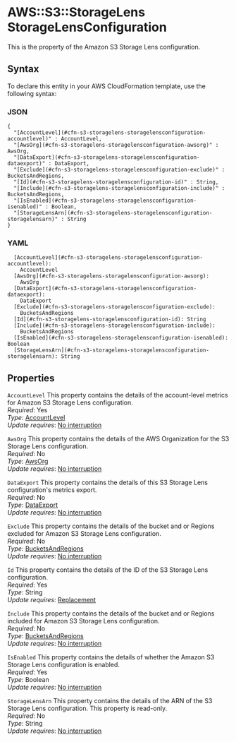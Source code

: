 # AWS::S3::StorageLens StorageLensConfiguration<a name="aws-properties-s3-storagelens-storagelensconfiguration"></a>

This is the property of the Amazon S3 Storage Lens configuration\.

## Syntax<a name="aws-properties-s3-storagelens-storagelensconfiguration-syntax"></a>

To declare this entity in your AWS CloudFormation template, use the following syntax:

### JSON<a name="aws-properties-s3-storagelens-storagelensconfiguration-syntax.json"></a>

```
{
  "[AccountLevel](#cfn-s3-storagelens-storagelensconfiguration-accountlevel)" : AccountLevel,
  "[AwsOrg](#cfn-s3-storagelens-storagelensconfiguration-awsorg)" : AwsOrg,
  "[DataExport](#cfn-s3-storagelens-storagelensconfiguration-dataexport)" : DataExport,
  "[Exclude](#cfn-s3-storagelens-storagelensconfiguration-exclude)" : BucketsAndRegions,
  "[Id](#cfn-s3-storagelens-storagelensconfiguration-id)" : String,
  "[Include](#cfn-s3-storagelens-storagelensconfiguration-include)" : BucketsAndRegions,
  "[IsEnabled](#cfn-s3-storagelens-storagelensconfiguration-isenabled)" : Boolean,
  "[StorageLensArn](#cfn-s3-storagelens-storagelensconfiguration-storagelensarn)" : String
}
```

### YAML<a name="aws-properties-s3-storagelens-storagelensconfiguration-syntax.yaml"></a>

```
  [AccountLevel](#cfn-s3-storagelens-storagelensconfiguration-accountlevel): 
    AccountLevel
  [AwsOrg](#cfn-s3-storagelens-storagelensconfiguration-awsorg): 
    AwsOrg
  [DataExport](#cfn-s3-storagelens-storagelensconfiguration-dataexport): 
    DataExport
  [Exclude](#cfn-s3-storagelens-storagelensconfiguration-exclude): 
    BucketsAndRegions
  [Id](#cfn-s3-storagelens-storagelensconfiguration-id): String
  [Include](#cfn-s3-storagelens-storagelensconfiguration-include): 
    BucketsAndRegions
  [IsEnabled](#cfn-s3-storagelens-storagelensconfiguration-isenabled): Boolean
  [StorageLensArn](#cfn-s3-storagelens-storagelensconfiguration-storagelensarn): String
```

## Properties<a name="aws-properties-s3-storagelens-storagelensconfiguration-properties"></a>

`AccountLevel`  <a name="cfn-s3-storagelens-storagelensconfiguration-accountlevel"></a>
This property contains the details of the account\-level metrics for Amazon S3 Storage Lens configuration\.  
*Required*: Yes  
*Type*: [AccountLevel](aws-properties-s3-storagelens-accountlevel.md)  
*Update requires*: [No interruption](https://docs.aws.amazon.com/AWSCloudFormation/latest/UserGuide/using-cfn-updating-stacks-update-behaviors.html#update-no-interrupt)

`AwsOrg`  <a name="cfn-s3-storagelens-storagelensconfiguration-awsorg"></a>
This property contains the details of the AWS Organization for the S3 Storage Lens configuration\.  
*Required*: No  
*Type*: [AwsOrg](aws-properties-s3-storagelens-awsorg.md)  
*Update requires*: [No interruption](https://docs.aws.amazon.com/AWSCloudFormation/latest/UserGuide/using-cfn-updating-stacks-update-behaviors.html#update-no-interrupt)

`DataExport`  <a name="cfn-s3-storagelens-storagelensconfiguration-dataexport"></a>
This property contains the details of this S3 Storage Lens configuration's metrics export\.  
*Required*: No  
*Type*: [DataExport](aws-properties-s3-storagelens-dataexport.md)  
*Update requires*: [No interruption](https://docs.aws.amazon.com/AWSCloudFormation/latest/UserGuide/using-cfn-updating-stacks-update-behaviors.html#update-no-interrupt)

`Exclude`  <a name="cfn-s3-storagelens-storagelensconfiguration-exclude"></a>
This property contains the details of the bucket and or Regions excluded for Amazon S3 Storage Lens configuration\.  
*Required*: No  
*Type*: [BucketsAndRegions](aws-properties-s3-storagelens-bucketsandregions.md)  
*Update requires*: [No interruption](https://docs.aws.amazon.com/AWSCloudFormation/latest/UserGuide/using-cfn-updating-stacks-update-behaviors.html#update-no-interrupt)

`Id`  <a name="cfn-s3-storagelens-storagelensconfiguration-id"></a>
This property contains the details of the ID of the S3 Storage Lens configuration\.  
*Required*: Yes  
*Type*: String  
*Update requires*: [Replacement](https://docs.aws.amazon.com/AWSCloudFormation/latest/UserGuide/using-cfn-updating-stacks-update-behaviors.html#update-replacement)

`Include`  <a name="cfn-s3-storagelens-storagelensconfiguration-include"></a>
This property contains the details of the bucket and or Regions included for Amazon S3 Storage Lens configuration\.  
*Required*: No  
*Type*: [BucketsAndRegions](aws-properties-s3-storagelens-bucketsandregions.md)  
*Update requires*: [No interruption](https://docs.aws.amazon.com/AWSCloudFormation/latest/UserGuide/using-cfn-updating-stacks-update-behaviors.html#update-no-interrupt)

`IsEnabled`  <a name="cfn-s3-storagelens-storagelensconfiguration-isenabled"></a>
This property contains the details of whether the Amazon S3 Storage Lens configuration is enabled\.  
*Required*: Yes  
*Type*: Boolean  
*Update requires*: [No interruption](https://docs.aws.amazon.com/AWSCloudFormation/latest/UserGuide/using-cfn-updating-stacks-update-behaviors.html#update-no-interrupt)

`StorageLensArn`  <a name="cfn-s3-storagelens-storagelensconfiguration-storagelensarn"></a>
This property contains the details of the ARN of the S3 Storage Lens configuration\. This property is read\-only\.  
*Required*: No  
*Type*: String  
*Update requires*: [No interruption](https://docs.aws.amazon.com/AWSCloudFormation/latest/UserGuide/using-cfn-updating-stacks-update-behaviors.html#update-no-interrupt)
